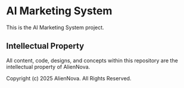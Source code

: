 # AI Marketing System

This is the AI Marketing System project.

## Intellectual Property
All content, code, designs, and concepts within this repository are the intellectual property of AlienNova.

Copyright (c) 2025 AlienNova. All Rights Reserved.
